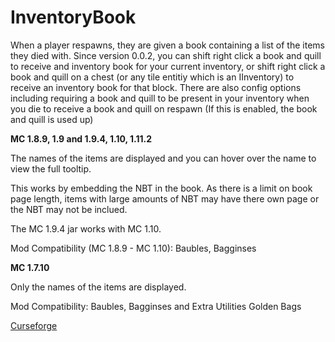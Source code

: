 InventoryBook
============

When a player respawns, they are given a book containing a list of the items they died with. Since version 0.0.2, you can shift right click a book and quill to receive and inventory book for your current inventory, or shift right click a book and quill on a chest (or any tile entitiy which is an IInventory) to receive an inventory book for that block. There are also config options including requiring a book and quill to be present in your inventory when you die to receive a book and quill on respawn (If this is enabled, the book and quill is used up)


**MC 1.8.9, 1.9 and 1.9.4, 1.10, 1.11.2**

The names of the items are displayed and you can hover over the name to view the full tooltip.

This works by embedding the NBT in the book. As there is a limit on book page length, items with large amounts of NBT may have there own page or the NBT may not be inclued.

The MC 1.9.4 jar works with MC 1.10.

Mod Compatibility (MC 1.8.9 - MC 1.10): Baubles, Bagginses




**MC 1.7.10**

Only the names of the items are displayed.

Mod Compatibility: Baubles, Bagginses and Extra Utilities Golden Bags

[Curseforge](http://minecraft.curseforge.com/projects/inventorybook)
